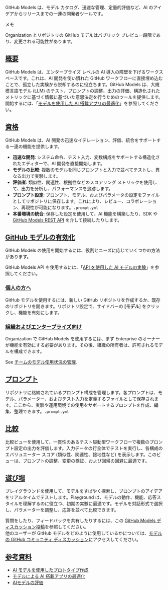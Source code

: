GitHub Models は、モデル カタログ、迅速な管理、定量的評価など、AI のアイデアからリリースまでの一連の開発者ツールです。

メモ

Organization とリポジトリの GitHub モデルはパブリック プレビュー段階であり、変更される可能性があります。

## [概要](https://docs.github.com/ja/github-models#overview)

GitHub Models は、エンタープライズ レベルの AI 導入の障壁を下げるワークスペースです。これは、AI 開発を使い慣れた GitHub ワークフローに直接埋め込むことで、孤立した実験から脱却するのに役立ちます。GitHub Models は、大規模言語モデル (LLM) のテスト、プロンプトの調整、出力の評価、構造化されたメトリックに基づく情報に基づいた意思決定を行うためのツールを提供します。開始するには、「[モデルを使用した AI 搭載アプリの最適化](https://docs.github.com/ja/github-models/use-github-models/optimizing-your-ai-powered-app-with-github-models)」を参照してください。

## [資格](https://docs.github.com/ja/github-models#capabilities)

GitHub Models は、AI 開発の迅速なイテレーション、評価、統合をサポートする一連の機能を提供します。

-   **迅速な開発**: システム命令、テスト入力、変数構成をサポートする構造化されたエディターで、AI 開発を直接開始します。
-   **モデルの比較**: 複数のモデルを同じプロンプトと入力で並べてテストし、異なる出力で実験します。
-   **評価者**: 類似性、関連性、根拠性などのスコアリング メトリックを使用して、出力を分析し、パフォーマンスを追跡します。
-   **プロンプト設定**: プロンプト、モデル、およびパラメータの設定をファイルとしてリポジトリに保存します。これにより、レビュー、コラボレーション、再現性が可能になります。`.prompt.yml`
-   **本番環境の統合**: 保存した設定を使用して、AI 機能を構築したり、SDK や [GitHub Models REST API](https://docs.github.com/ja/rest/models?apiVersion=2022-11-28) を介して接続したりします。

## [GitHub モデルの有効化](https://docs.github.com/ja/github-models#enabling-github-models)

GitHub Models の使用を開始するには、役割とニーズに応じていくつかの方法があります。

GitHub Models API を使用するには、「[API を使用した AI モデルの実験](https://docs.github.com/ja/github-models/use-github-models/prototyping-with-ai-models#experimenting-with-ai-models-using-the-api)」を参照してください。

### [個人の方へ](https://docs.github.com/ja/github-models#for-individuals)

GitHub モデルを使用するには、新しい GitHub リポジトリを作成するか、既存のリポジトリを開きます。リポジトリ設定で、サイドバーの **\[モデル**\] をクリックし、機能を有効にします。

### [組織およびエンタープライズ向け](https://docs.github.com/ja/github-models#for-organizations-and-enterprises)

Organization で GitHub Models を使用するには、まず Enterprise のオーナーが機能を有効にする必要があります。その後、組織の所有者は、許可されるモデルを構成できます。

See [チームのモデル使用状況の管理](https://docs.github.com/ja/github-models/github-models-at-scale/manage-models-at-scale).

## [プロンプト](https://docs.github.com/ja/github-models#prompts)

リポジトリに格納されているプロンプト構成を管理します。各プロンプトは、モデル、パラメーター、およびテスト入力を定義するファイルとして保存されます。ここから、実験や運用環境での使用をサポートするプロンプトを作成、編集、整理できます。`.prompt.yml`

## [比較](https://docs.github.com/ja/github-models#comparisons)

比較ビューを使用して、一貫性のあるテスト駆動型ワークフローで複数のプロンプト設定の出力を評価します。入力データの行全体でテストを実行し、各構成のエバリュエーター スコア (類似性、関連性、接地性など) を表示します。このビューは、プロンプトの調整、変更の検証、および回帰の回避に最適です。

## [遊び場](https://docs.github.com/ja/github-models#playground)

プレイグラウンドを使用して、モデルをすばやく探索し、プロンプトのアイデアをリアルタイムでテストします。Playground は、モデルの動作、機能、応答スタイルを理解するのに役立つ、初期の実験に最適です。モデルを対話形式で選択し、パラメーターを調整し、応答を並べて比較できます。

質問をしたり、フィードバックを共有したりするには、この [GitHub Models ディスカッション投稿](https://github.com/orgs/community/discussions/159087)を参照してください。  
他のユーザーが GitHub モデルをどのように使用しているかについては、[モデルの GitHub コミュニティ ディスカッション](https://github.com/orgs/community/discussions/categories/models)にアクセスしてください。

## [参考資料](https://docs.github.com/ja/github-models#further-reading)

-   [AI モデルを使用したプロトタイプ作成](https://docs.github.com/ja/github-models/use-github-models/prototyping-with-ai-models)
-   [モデルによる AI 搭載アプリの最適化](https://docs.github.com/ja/github-models/use-github-models/optimizing-your-ai-powered-app-with-github-models)
-   [AIモデルの評価](https://docs.github.com/ja/github-models/use-github-models/evaluating-ai-models)
